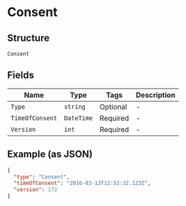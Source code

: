 
# Consent

## Structure

`Consent`

## Fields

| Name | Type | Tags | Description |
|  --- | --- | --- | --- |
| `Type` | `string` | Optional | - |
| `TimeOfConsent` | `DateTime` | Required | - |
| `Version` | `int` | Required | - |

## Example (as JSON)

```json
{
  "type": "Consent",
  "timeOfConsent": "2016-03-13T12:52:32.123Z",
  "version": 172
}
```

